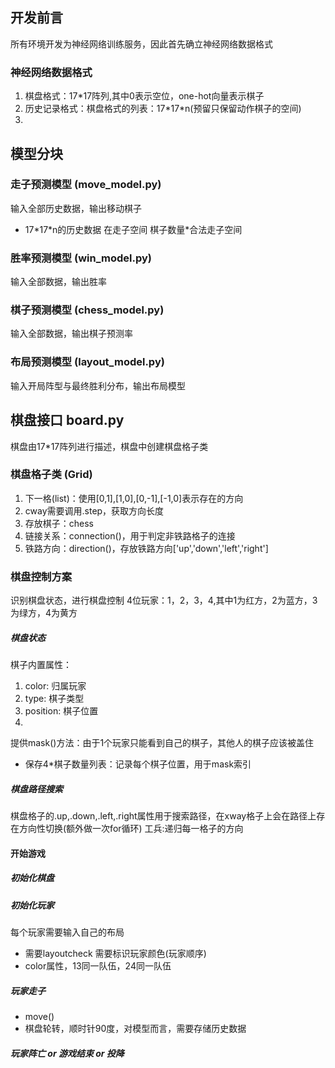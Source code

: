 
## 开发前言
所有环境开发为神经网络训练服务，因此首先确立神经网络数据格式
### 神经网络数据格式
1. 棋盘格式：17*17阵列,其中0表示空位，one-hot向量表示棋子
2. 历史记录格式：棋盘格式的列表：17\*17\*n(预留只保留动作棋子的空间)
3. 


## 模型分块
### 走子预测模型 (move_model.py)
输入全部历史数据，输出移动棋子
* 17\*17\*n的历史数据 在走子空间 棋子数量*合法走子空间
### 胜率预测模型 (win_model.py)
输入全部数据，输出胜率
### 棋子预测模型 (chess_model.py)
输入全部数据，输出棋子预测率
### 布局预测模型 (layout_model.py)
输入开局阵型与最终胜利分布，输出布局模型

## 棋盘接口 board.py
棋盘由17*17阵列进行描述，棋盘中创建棋盘格子类
### 棋盘格子类 (Grid)
1. 下一格(list)：使用[0,1],[1,0],[0,-1],[-1,0]表示存在的方向
2. cway需要调用.step，获取方向长度
2. 存放棋子：chess
3. 链接关系：connection()，用于判定非铁路格子的连接
4. 铁路方向：direction()，存放铁路方向['up','down','left','right']

### 棋盘控制方案
识别棋盘状态，进行棋盘控制
4位玩家：1，2，3，4,其中1为红方，2为蓝方，3为绿方，4为黄方
##### 棋盘状态
棋子内置属性：
1. color: 归属玩家
2. type: 棋子类型
3. position: 棋子位置
4. 
提供mask()方法：由于1个玩家只能看到自己的棋子，其他人的棋子应该被盖住
* 保存4*棋子数量列表：记录每个棋子位置，用于mask索引


##### 棋盘路径搜索
棋盘格子的.up,.down,.left,.right属性用于搜索路径，在xway格子上会在路径上存在方向性切换(额外做一次for循环)
工兵:递归每一格子的方向





#### 开始游戏

##### 初始化棋盘


##### 初始化玩家
每个玩家需要输入自己的布局
- 需要layoutcheck
需要标识玩家颜色(玩家顺序)
- color属性，13同一队伍，24同一队伍

##### 玩家走子
- move()
- 棋盘轮转，顺时针90度，对模型而言，需要存储历史数据

##### 玩家阵亡 or 游戏结束 or 投降





